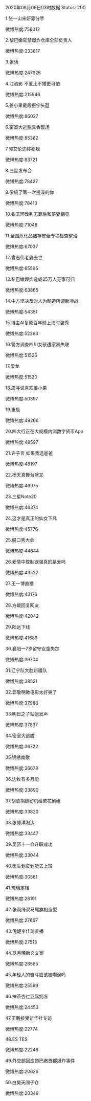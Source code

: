 2020年08月06日03时数据
Status: 200

1.张一山宋妍霏分手

微博热度:756012

2.黎巴嫩软禁爆炸仓库全部负责人

微博热度:333817

3.张旸

微博热度:247626

4.江疏影 不爱比不婚更可怕

微博热度:215946

5.姜小果戴段振宇头盔

微博热度:86027

6.密室大逃脱真香现场

微博热度:85382

7.郭艾伦违体犯规

微博热度:83721

8.三星发布会

微博热度:78427

9.像极了第一次搓澡的你

微博热度:78410

10.张玉环改判无罪后和前妻相见

微博热度:71048

11.全国危化品储存安全专项检查整治

微博热度:67037

12.曾志伟老婆去世

微博热度:65595

13.黎巴嫩爆炸造成25万人无家可归

微博热度:63865

14.中方坚决反对人为制造所谓新冷战

微博热度:54351

15.博主AI复原百年前上海时装秀

微博热度:52266

16.警方调查四川女孩遭家暴失联

微博热度:51526

17.梁龙

微博热度:51520

18.周寻说喜欢姜小果

微博热度:50397

19.重启

微博热度:49266

20.四大行正在大规模内测数字货币App

微博热度:48597

21.许子言 如果我选爸爸

微博热度:48197

22.杨天真舞台劈叉

微博热度:46975

23.三星Note20

微博热度:46374

24.这才是真正的仙女下凡

微博热度:45776

25.脱口秀大会

微博热度:44844

26.爱情中控制欲强真的是爱吗

微博热度:43522

27.王一博直播

微博热度:43176

28.方媛回复网友

微博热度:42042

29.陆远下线

微博热度:41689

30.襄阳一7岁留守女童失踪

微博热度:39704

31.辽宁队大胜新疆队

微博热度:38521

32.郭敬明微电影太好哭了

微博热度:37988

33.明日之子站姐发声

微博热度:37837

34.密室大逃脱

微博热度:36722

35.锦绣南歌

微博热度:36678

36.边牧有多万能

微博热度:33890

37.胡歌捐缝纫机给繁花剧组

微博热度:33820

38.张博洋淘汰

微博热度:33447

39.吴邪十一仓升职成功

微博热度:33044

40.医生划皮划艇去上班

微博热度:30561

41.琉璃定档

微博热度:28191

42.张雨绮双马尾旗袍造型

微博热度:27667

43.倪妮李佳琦直播

微博热度:27513

44.玖月晞新文文案

微博热度:26565

45.年轻人的奋斗应该被嘲讽吗

微博热度:25569

46.抹茶杏仁豆腐奶冻

微博热度:24453

47.王毅接受新华社专访

微博热度:22774

48.ES TES

微博热度:22248

49.外交部回应黎巴嫩首都爆炸事件

微博热度:20626

50.白昊天闯子仓

微博热度:20349

